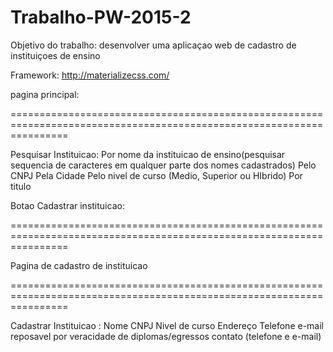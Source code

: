 # Trabalho-PW-2015-2
Objetivo do trabalho: desenvolver uma aplicaçao web de cadastro de instituiçoes de ensino

Framework: http://materializecss.com/


pagina principal:

======================================================================================================================

Pesquisar Instituicao:
  Por nome da instituicao  de ensino(pesquisar sequencia de caracteres em qualquer parte dos nomes cadastrados)
  Pelo CNPJ
  Pela Cidade
  Pelo nivel de curso (Medio, Superior ou HIbrido)
  Por titulo

Botao Cadastrar instituicao:

======================================================================================================================
  
Pagina de cadastro de instituicao

======================================================================================================================

Cadastrar Instituicao :
  Nome
  CNPJ
  Nivel de curso
  Endereço
  Telefone
  e-mail
  reposavel por veracidade de diplomas/egressos
  contato (telefone e e-mail)
  

  
